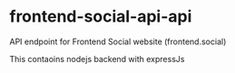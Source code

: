 # frontend-social-api-api

API endpoint for Frontend Social website (frontend.social)

This contaoins nodejs backend with expressJs